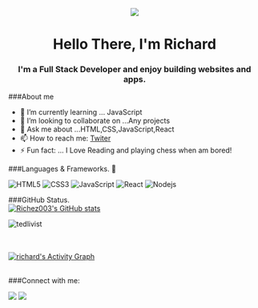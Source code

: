 
<p align="center"><img  src="https://media3.giphy.com/media/f3iwJFOVOwuy7K6FFw/giphy.gif"/></p>

<h1 align="center">Hello There, I'm Richard</h1>
<h3 align="center">I'm a Full Stack Developer and enjoy building websites and apps.</h3>

###About me

- 🌱 I’m currently learning ... JavaScript
- 👯 I’m looking to collaborate on ...Any projects
- 💬 Ask me about ...HTML,CSS,JavaScript,React
- 📫 How to reach me: [Twiter](https://twitter.com/richardfriday14)
- ⚡ Fun fact: ... I Love Reading and playing chess when am bored!

###Languages & Frameworks. 🚧 

![HTML5](https://icongr.am/devicon/html5-original.svg?size=50&color=currentColor)
![CSS3](https://icongr.am/devicon/css3-original.svg?size=50&color=currentColor)
![JavaScript](https://icongr.am/devicon/javascript-original.svg?size=50&color=currentColor)
![React](https://icongr.am/devicon/react-original.svg?size=50&color=currentColor)
![Nodejs](https://icongr.am/devicon/nodejs-original.svg?size=50&color=currentColor)


###GitHub Status.  
[![Richez003's GitHub stats](https://github-readme-stats.vercel.app/api?username=Richez003&show_icons=true&theme=dracula)](https://github.com/Kayonga99/github-readme-stats)
<p><img src="https://github-readme-streak-stats.herokuapp.com/?user=Richez003&theme=radical" alt="tedlivist" /></p>

<br/>

<br/>
<a href="https://github.com/Richez003/github-readme-activity-graph"><img alt="richard's Activity Graph" src="https://activity-graph.herokuapp.com/graph?username=Richez003&bg_color=0D1117&color=5BCDEC&line=5BCDEC&point=FFFFFF&hide_border=true" /></a>
<br/>
<br/>

###Connect with me:
<p align="left">
<a href = "https://www.linkedin.com/in/richard-friday-54980718a"><img src="https://img.icons8.com/fluent/48/000000/linkedin.png"/></a>
<a href = "https://twitter.com/richardfriday14"><img src="https://img.icons8.com/fluent/48/000000/twitter.png"/></a>
</p>
